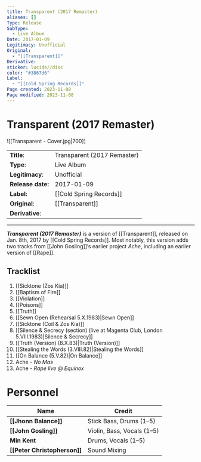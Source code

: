 ```yaml
---
title: Transparent (2017 Remaster)
aliases: []
Type: Release
SubType:
  - Live Album
Date: 2017-01-09
Legitimacy: Unofficial
Original:
  - "[[Transparent]]"
Derivative: 
sticker: lucide//disc
color: "#3867d6"
Label:
  - "[[Cold Spring Records]]"
Page created: 2023-11-08
Page modified: 2023-11-08
---
```


# Transparent (2017 Remaster)

![[Transparent - Cover.jpg|700]]

|  |  |
| --- | --- |
| __Title__: | Transparent (2017 Remaster) |
| __Type__: | Live Album |
| __Legitimacy__: | Unofficial |
| __Release date:__ | 2017-01-09 |
| __Label:__ | [[Cold Spring Records]] |
| __Original__: | [[Transparent]] |
| __Derivative__: |  |

---

*__Transparent (2017 Remaster)__* is a version of  [[Transparent]], released on Jan. 8th, 2017 by [[Cold Spring Records]]. Most notably, this version adds two tracks from [[John Gosling]]‘s earlier project *Ache*, including an earlier version of [[Rape]].

## Tracklist
1. [[Sicktone (Zos Kia)]]
2. [[Baptism of Fire]]
3. [[Violation]]
4. [[Poisons]]
5. [[Truth]]
6. [[Sewn Open (Rehearsal 5.X.1983)|Sewn Open]]
7. [[Sicktone (Coil & Zos Kia)]]
8. [[Silence & Secrecy (section) (live at Magenta Club, London 5.VIII.1983)|Silence & Secrecy]]
9. [[Truth (Version) (8.X.83)|Truth (Version)]]
10. [[Stealing the Words (3.VIII.82)|Stealing the Words]]
11. [[On Balance (5.V.82)|On Balance]]
12. Ache - *No Mas*
13. Ache - *Rape live @ Equinox*

# Personnel

| __Name__ |__Credit__ |
| --- | --- |
|__[[Jhonn Balance]]__| Stick Bass, Drums (1–5)|
| __[[John Gosling]]__ | Violin, Bass, Vocals (1–5) |
| __Min Kent__ | Drums, Vocals (1–5) |
| __[[Peter Christopherson]]__ | Sound Mixing | [^1]

[^1]: <https://live-coil-archive.com/1983-2/1983-atonal/>
